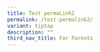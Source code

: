 ```yaml
---
title: Test permaLink2
permalink: /test-permalink2/
variant: tiptap
description: ""
third_nav_title: For Parents
---
```

